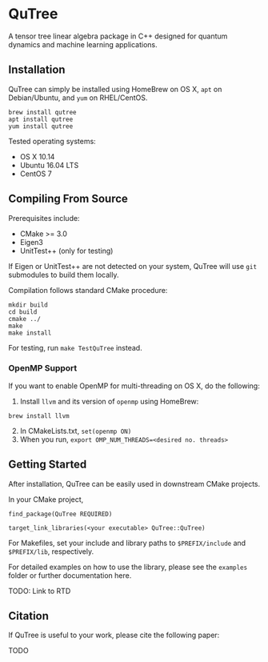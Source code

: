 # QuTree

A tensor tree linear algebra package in C++ designed for quantum dynamics and machine learning applications.

## Installation

QuTree can simply be installed using HomeBrew on OS X, `apt` on Debian/Ubuntu, and `yum` on RHEL/CentOS. 

```
brew install qutree
apt install qutree
yum install qutree
```

Tested operating systems:
* OS X 10.14
* Ubuntu 16.04 LTS
* CentOS 7

## Compiling From Source

Prerequisites include:
* CMake >= 3.0
* Eigen3
* UnitTest++ (only for testing)

If Eigen or UnitTest++ are not detected on your system, QuTree will use `git` submodules to build them locally.

Compilation follows standard CMake procedure:
```
mkdir build
cd build
cmake ../
make
make install
```
For testing, run `make TestQuTree` instead.

### OpenMP Support
If you want to enable OpenMP for multi-threading on OS X, do the following:
1) Install `llvm` and its version of `openmp` using HomeBrew:
```
brew install llvm
```
2) In CMakeLists.txt, `set(openmp ON)`
3) When you run, `export OMP_NUM_THREADS=<desired no. threads>`

## Getting Started

After installation, QuTree can be easily used in downstream CMake projects.

In your CMake project, 
```
find_package(QuTree REQUIRED)

target_link_libraries(<your executable> QuTree::QuTree)
```
For Makefiles, set your include and library paths to `$PREFIX/include` and `$PREFIX/lib`, respectively.

For detailed examples on how to use the library,
please see the `examples` folder or further documentation here.

TODO: Link to RTD

## Citation

If QuTree is useful to your work, please cite the following paper:

TODO